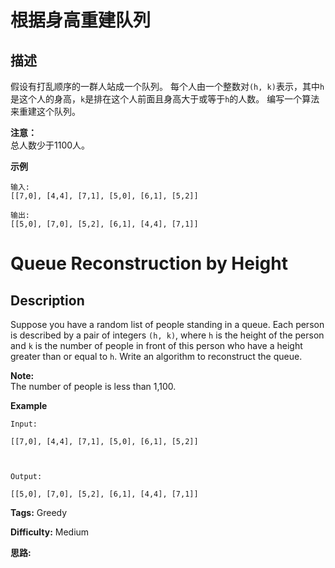 # 根据身高重建队列

## 描述

假设有打乱顺序的一群人站成一个队列。 每个人由一个整数对`(h, k)`表示，其中`h`是这个人的身高，`k`是排在这个人前面且身高大于或等于`h`的人数。 编写一个算法来重建这个队列。

**注意：**  
总人数少于1100人。

**示例**

    
    
    输入:
    [[7,0], [4,4], [7,1], [5,0], [6,1], [5,2]]
    
    输出:
    [[5,0], [7,0], [5,2], [6,1], [4,4], [7,1]]
    



# Queue Reconstruction by Height

## Description



Suppose you have a random list of people standing in a queue. Each person is described by a pair of integers `(h, k)`, where `h` is the height of the person and `k` is the number of people in front of this person who have a height greater than or equal to `h`. Write an algorithm to reconstruct the queue.

**Note:**  
The number of people is less than 1,100.

  

**Example**

    
    
    Input:
    [[7,0], [4,4], [7,1], [5,0], [6,1], [5,2]]
    
    Output:
    [[5,0], [7,0], [5,2], [6,1], [4,4], [7,1]]
    


**Tags:** Greedy

**Difficulty:** Medium

**思路:**
